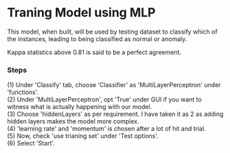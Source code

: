 # Traning Model using MLP

This model, when built, will be used by testing dataset to classify which of the instances, leading to  being classified as normal or anomaly.

Kappa statistics above 0.81 is said to be a perfect agreement.

### Steps
(1) Under 'Classify' tab, choose 'Classifier' as 'MultiLayerPerceptron' under 'functions'.<br />
(2) Under 'MultiLayerPerceptron', opt 'True' under GUI if you want to witness what is actually happening with our model.<br />
(3) Choose 'hiddenLayers' as per requirement. I have taken it as 2 as adding hidden layers makes the model more complex.<br />
(4) 'learning rate' and 'momentum' is chosen after a lot of hit and trial.<br />
(5) Now, check 'use trianing set' under 'Test options'.<br />
(6) Select 'Start'.

